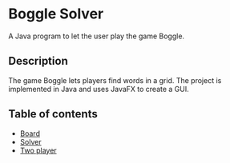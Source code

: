 # Boggle Solver
A Java program to let the user play the game Boggle.
## Description
The game Boggle lets players find words in a grid.
The project is implemented in Java and uses JavaFX to create a GUI.
## Table of contents
* [Board](#)
* [Solver](#)
* [Two player](#)
